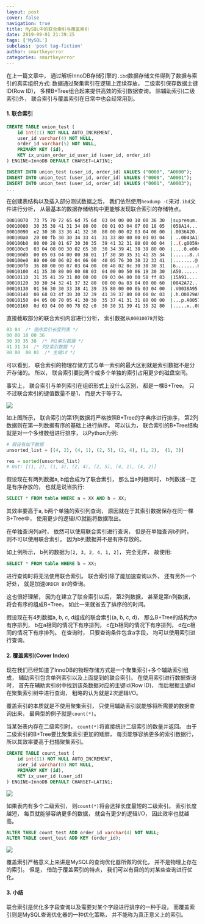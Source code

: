 ```yaml
---
layout: post
cover: false
navigation: true
title: MySQL中的联合索引与覆盖索引
date: 2019-09-01 21:39:25
tags: ['MySQL']
subclass: 'post tag-fiction'
author: smartkeyerror
categories: smartkeyerror
---
```


在上一篇文章中， 通过解析InnoDB存储引擎的`.ibd`数据存储文件得到了数据与索引的真实组织方式: 数据通过聚集索引在逻辑上连续存放， 二级索引保存数据主键ID(Row ID)， 多棵B+Tree组合起来提供高效的索引数据查询。 除辅助索引(二级索引)外， 联合索引与覆盖索引在日常中也会经常用到。

<!---more--->

#### 1. 联合索引
```sql
CREATE TABLE union_test (
	id int(11) NOT NULL AUTO_INCREMENT,
	user_id varchar(4) NOT NULL,
	order_id varchar(5) NOT NULL,
	PRIMARY KEY (id),
	KEY ix_union_order_id_user_id (user_id, order_id)
) ENGINE=InnoDB DEFAULT CHARSET=LATIN1;

INSERT INTO union_test (user_id, order_id) VALUES ("0000", "A0000");
INSERT INTO union_test (user_id, order_id) VALUES ("0000", "A0001");
INSERT INTO union_test (user_id, order_id) VALUES ("0001", "A0003");
...
```

在创建表结构以及插入部分测试数据之后， 我们依然使用`hexdump -C`来对`.ibd`文件进行分析， 从最基本的数据存储结构中更能够发现联合索引的存储特点。

```bash
00010070  73 75 70 72 65 6d 75 6d  03 04 00 00 10 00 36 30  |supremum......60|
00010080  30 35 38 41 31 34 80 00  00 01 03 04 07 00 18 05  |058A14..........|
00010090  e2 30 30 33 36 41 32 30  80 00 00 02 03 04 08 00  |.0036A20........|
000100a0  20 00 fb 30 30 34 33 41  31 33 80 00 00 03 03 04  | ..0043A13......|
000100b0  00 00 28 01 67 30 30 35  39 41 32 31 80 00 00 04  |..(.g0059A21....|
000100c0  03 04 08 00 30 02 65 30  30 34 39 41 38 39 80 00  |....0.e0049A89..|
000100d0  00 05 03 04 00 00 38 01  1f 30 30 35 31 41 35 34  |......8..0051A54|
000100e0  80 00 00 06 02 04 06 00  40 05 76 30 30 32 33 41  |........@.v0023A|
000100f0  36 80 00 00 07 03 04 00  00 48 02 0c 30 30 30 31  |6........H..0001|
00010100  41 35 30 80 00 00 08 03  04 00 00 50 06 19 30 30  |A50........P..00|
00010110  31 35 41 39 31 80 00 00  09 03 04 00 00 58 ff 83  |15A91........X..|
00010120  30 30 34 32 41 37 32 80  00 00 0a 03 04 00 00 60  |0042A72........`|
00010130  01 56 30 30 33 38 41 39  35 80 00 00 0b 03 04 00  |.V0038A95.......|
00010140  00 68 03 4f 30 30 32 39  41 39 37 80 00 00 0c 03  |.h.O0029A97.....|
00010150  04 05 00 70 05 41 30 30  35 37 41 31 31 80 00 00  |...p.A0057A11...|
00010160  0d 03 04 00 00 78 02 c0  30 30 31 39 41 35 32 80  |.....x..0019A52.|
```

直接截取部分的联合索引内容进行分析， 索引数据从`00010078`开始:

```sql
03 04  /* 倒序索引长度列表 */
00 00 10 00 36
30 30 35 38  /* 列1索引数据 */
41 31 34  /* 列2索引数据 */
80 00  00 01  /* 主键id */
```

可以看到， 联合索引的物理存储方式与单一索引的最大区别就是索引数据不是分开存储的。 所以， 联合索引要比两个或多个单独的索引占用更少的磁盘空间。

事实上， 联合索引与单列索引在组织形式上没什么区别， 都是一棵B+Tree。 只不过联合索引的键值数量不是1， 而是大于等于2。

![](https://smartkeyerror.oss-cn-shenzhen.aliyuncs.com/jojo/system-design/mysql/ibd/union-index.png)

如上图所示， 联合索引的第1列数据将严格按照B+Tree的字典序进行排序， 第2列数据则在第一列数据有序的基础上进行排序。 可以认为， 联合索引的B+Tree结构就是对一个多维数组进行排序， 以Python为例:

```python
# 假设有如下数据
unsorted_list = [(4, 2), (4, 1), (2, 5), (2, 4), (1, 2),  (1, 3)]

res = sorted(unsorted_list)
# Out: [(1, 2), (1, 3), (2, 4), (2, 5), (4, 1), (4, 2)]
```

假设现在有两列数据a, b组合成为了联合索引， 那么当a列相同时， b列数据一定是有序存放的， 也就是说当执行:

```sql
SELECT * FROM table WHERE a = XX AND b = XX;
```

其效率要高于a, b两个单独的索引列查询， 原因就在于其索引数据保存在同一棵B+Tree中， 使用更少的逻辑I/O就能将数据取出。

在单独查询列a时， 依然可以使用联合索引进行查询， 但是在单独查询b列时， 则不可以使用联合索引。 因为b列数据并不是有序存放的。

如上例所示， b列的数据为`[2, 3, 2, 4, 1, 2]`， 完全无序， 故使用:

```sql
SELECT * FROM table WHERE b = XX;
```

进行查询时将无法使用联合索引。 联合索引除了能加速查询以外， 还有另外一个好处， 就是加速`ORDER BY`的查询。

这也很好理解， 因为在建立了联合索引以后， 第2列数据， 甚至是第n列数据， 将会有序的组成B+Tree， 如此一来就省去了排序的的时间。

假设现在有4列数据a, b, c, d组成的联合索引(a, b, c, d)， 那么B+Tree的结构为a有序排列， b在a相同的情况下有序排列， c在b相同的情况下有序排列， d在c相同的情况下有序排列。 在查询时， 只要查询条件包含a字段， 均可以使用索引进行查询。


#### 2. 覆盖索引(Cover Index)
现在我们已经知道了InnoDB的物理存储方式是一个聚集索引+多个辅助索引组成， 辅助索引包含单列索引以及上面提到的联合索引。 在使用索引进行数据查询时， 首先在辅助索引树中找到该条数据对应的主键id(Row ID)， 而后根据主键id在聚集索引树中进行查询， 粗略的认为就是2次逻辑I/O。

覆盖索引的本质就是不使用聚集索引， 只使用辅助索引就能够将所需要的数据查询出来， 最典型的例子就是`count(*)`。

当某张表内存在二级索引时， `count(*)`将直接统计二级索引的数量并返回。 由于二级索引的B+Tree要比聚集索引更加的矮胖， 每页能够容纳更多的索引数据行， 所以其效率要高于扫描聚集索引。

```sql
CREATE TABLE count_test (
	id int(11) NOT NULL AUTO_INCREMENT,
	user_id varchar(8) NOT NULL,
	PRIMARY KEY (id),
	KEY ix_user_id (user_id)
) ENGINE=InnoDB DEFAULT CHARSET=LATIN1;
```

![](https://smartkeyerror.oss-cn-shenzhen.aliyuncs.com/jojo/system-design/mysql/ibd/count-with-cover-index.png)

如果表内有多个二级索引， 则`count(*)`将会选择长度最短的二级索引。 索引长度越短， 每页就能够容纳更多的数据， 就会有更少的逻辑I/O， 因此效率也就越高。

```sql
ALTER TABLE count_test ADD order_id varchar(4) NOT NULL;
ALTER TABLE count_test ADD KEY (order_id);
```

![](https://smartkeyerror.oss-cn-shenzhen.aliyuncs.com/jojo/system-design/mysql/ibd/count-with-shorter-cover-index.png)

覆盖索引严格意义上来讲是MySQL的查询优化器所做的优化， 并不是物理上存在的索引。 但是， 借助于覆盖索引的特点， 我们可以有目的的对某些查询进行优化。


#### 3. 小结
联合索引是优化多字段查询以及需要对某个字段进行排序的一种手段， 而覆盖索引则是MySQL查询优化器的一种优化策略， 并不能称为真正意义上的索引。